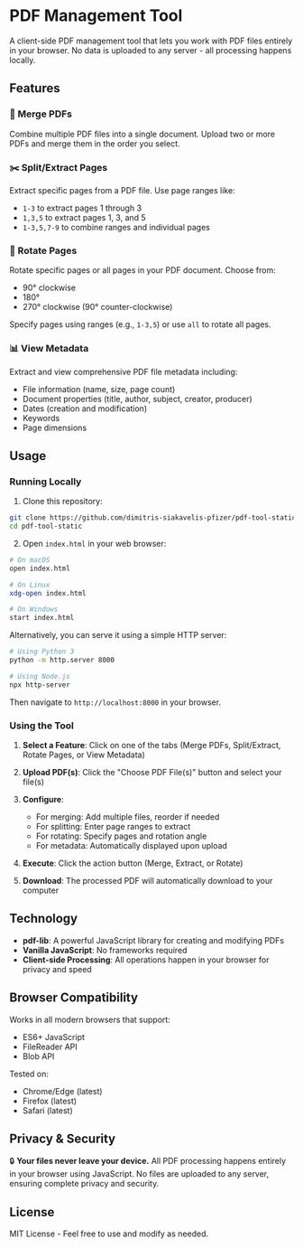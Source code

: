 # PDF Management Tool

A client-side PDF management tool that lets you work with PDF files entirely in your browser. No data is uploaded to any server - all processing happens locally.

## Features

### 📑 Merge PDFs
Combine multiple PDF files into a single document. Upload two or more PDFs and merge them in the order you select.

### ✂️ Split/Extract Pages
Extract specific pages from a PDF file. Use page ranges like:
- `1-3` to extract pages 1 through 3
- `1,3,5` to extract pages 1, 3, and 5
- `1-3,5,7-9` to combine ranges and individual pages

### 🔄 Rotate Pages
Rotate specific pages or all pages in your PDF document. Choose from:
- 90° clockwise
- 180°
- 270° clockwise (90° counter-clockwise)

Specify pages using ranges (e.g., `1-3,5`) or use `all` to rotate all pages.

### 📊 View Metadata
Extract and view comprehensive PDF file metadata including:
- File information (name, size, page count)
- Document properties (title, author, subject, creator, producer)
- Dates (creation and modification)
- Keywords
- Page dimensions

## Usage

### Running Locally

1. Clone this repository:
```bash
git clone https://github.com/dimitris-siakavelis-pfizer/pdf-tool-static.git
cd pdf-tool-static
```

2. Open `index.html` in your web browser:
```bash
# On macOS
open index.html

# On Linux
xdg-open index.html

# On Windows
start index.html
```

Alternatively, you can serve it using a simple HTTP server:
```bash
# Using Python 3
python -m http.server 8000

# Using Node.js
npx http-server
```

Then navigate to `http://localhost:8000` in your browser.

### Using the Tool

1. **Select a Feature**: Click on one of the tabs (Merge PDFs, Split/Extract, Rotate Pages, or View Metadata)

2. **Upload PDF(s)**: Click the "Choose PDF File(s)" button and select your file(s)

3. **Configure**: 
   - For merging: Add multiple files, reorder if needed
   - For splitting: Enter page ranges to extract
   - For rotating: Specify pages and rotation angle
   - For metadata: Automatically displayed upon upload

4. **Execute**: Click the action button (Merge, Extract, or Rotate)

5. **Download**: The processed PDF will automatically download to your computer

## Technology

- **pdf-lib**: A powerful JavaScript library for creating and modifying PDFs
- **Vanilla JavaScript**: No frameworks required
- **Client-side Processing**: All operations happen in your browser for privacy and speed

## Browser Compatibility

Works in all modern browsers that support:
- ES6+ JavaScript
- FileReader API
- Blob API

Tested on:
- Chrome/Edge (latest)
- Firefox (latest)
- Safari (latest)

## Privacy & Security

🔒 **Your files never leave your device.** All PDF processing happens entirely in your browser using JavaScript. No files are uploaded to any server, ensuring complete privacy and security.

## License

MIT License - Feel free to use and modify as needed.